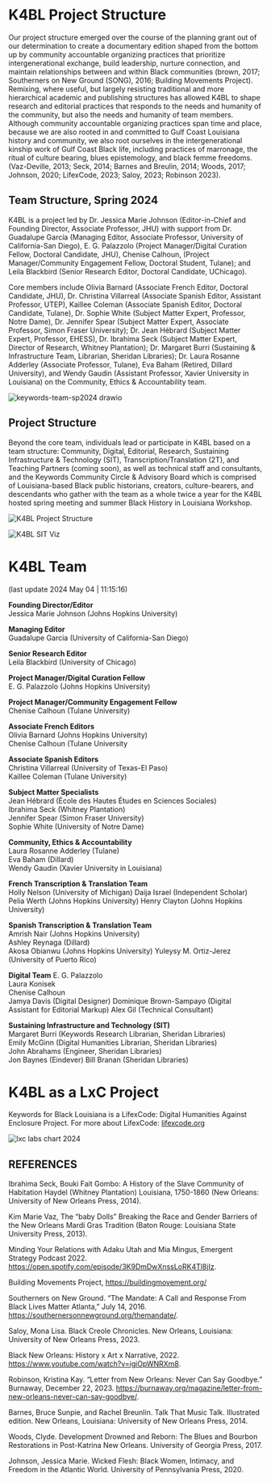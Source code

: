 # K4BL Project Structure

Our project structure emerged over the course of the planning grant out of our determination to create a documentary edition shaped from the bottom up by community accountable organizing practices that prioritize intergenerational exchange, build leadership, nurture connection, and maintain relationships between and within Black communities (brown, 2017; Southerners on New Ground (SONG), 2016; Building Movements Project). Remixing, where useful, but largely resisting traditional and more hierarchical academic and publishing structures has allowed K4BL to shape research and editorial practices that responds to the needs and humanity of the community, but also the needs and humanity of team members. Although community accountable organizing practices span time and place, because we are also rooted in and committed to Gulf Coast Louisiana history and community, we also root ourselves in the intergenerational kinship work of Gulf Coast Black life, including practices of marronage, the ritual of culture bearing, blues epistemology, and black femme freedoms. (Vaz-Deville, 2013; Seck, 2014; Barnes and Breulin, 2014; Woods, 2017; Johnson, 2020; LifexCode, 2023; Saloy, 2023; Robinson 2023). 

## Team Structure, Spring 2024

K4BL is a project led by Dr. Jessica Marie Johnson (Editor-in-Chief and Founding Director, Associate Professor, JHU) with support from Dr. Guadalupe García (Managing Editor, Associate Professor, University of California-San Diego), E. G. Palazzolo (Project Manager/Digital Curation Fellow, Doctoral Candidate, JHU), Chenise Calhoun, (Project Manager/Community Engagement Fellow, Doctoral Student, Tulane); and Leila Blackbird (Senior Research Editor, Doctoral Candidate, UChicago).  

Core members include Olivia Barnard (Associate French Editor, Doctoral Candidate, JHU), Dr. Christina Villarreal (Associate Spanish Editor, Assistant Professor, UTEP), Kaillee Coleman (Associate Spanish Editor, Doctoral Candidate, Tulane), Dr. Sophie White (Subject Matter Expert, Professor, Notre Dame), Dr. Jennifer Spear (Subject Matter Expert, Associate Professor, Simon Fraser University); Dr. Jean Hébrard (Subject Matter Expert, Professor, EHESS), Dr. Ibrahima Seck (Subject Matter Expert, Director of Research, Whitney Plantation); Dr. Margaret Burri (Sustaining & Infrastructure Team, Librarian, Sheridan Libraries); Dr. Laura Rosanne Adderley (Associate Professor, Tulane), Eva Baham (Retired, Dillard University), and Wendy Gaudin (Assistant Professor, Xavier University in Louisiana) on the Community, Ethics & Accountability team. 

![keywords-team-sp2024 drawio](https://github.com/lxcprojects/k4bl/assets/22063334/84c29dc7-3ae5-41dd-8a93-9916e53f4ece)


## Project Structure

Beyond the core team, individuals lead or participate in K4BL based on a team structure: Community, Digital, Editorial, Research, Sustaining Infrastructure & Technology (SIT), Transcription/Translation (2T), and Teaching Partners (coming soon), as well as technical staff and consultants, and the Keywords Community Circle & Advisory Board which is comprised of Louisiana-based Black public historians, creators, culture-bearers, and descendants who gather with the team as a whole twice a year for the K4BL hosted spring meeting and summer Black History in Louisiana Workshop. 

![K4BL Project Structure](http://lxcprojects.org/k4bl/images/keywords%20project%20structure.png)  

![K4BL SIT Viz](https://github.com/lxcprojects/k4bl/assets/22063334/5b0b6dda-9a48-48ca-a677-12e7b511ce83)  


# K4BL Team 
(last update 2024 May 04 | 11:15:16)

**Founding Director/Editor**  
Jessica Marie Johnson (Johns Hopkins University)  

**Managing Editor**  
Guadalupe Garcia (University of California-San Diego)  

**Senior Research Editor**  
Leila Blackbird (University of Chicago)  

**Project Manager/Digital Curation Fellow**  
E. G. Palazzolo (Johns Hopkins University)  

**Project Manager/Community Engagement Fellow**  
Chenise Calhoun (Tulane University)  
  
**Associate French Editors**  
Olivia Barnard (Johns Hopkins University)  
Chenise Calhoun (Tulane University  

**Associate Spanish Editors**  
Christina Villarreal (University of Texas-El Paso)  
Kaillee Coleman (Tulane University)  

**Subject Matter Specialists**  
Jean Hébrard (École des Hautes Études en Sciences Sociales)  
Ibrahima Seck (Whitney Plantation)  
Jennifer Spear (Simon Fraser University)  
Sophie White (University of Notre Dame)  

**Community, Ethics & Accountability**  
Laura Rosanne Adderley (Tulane)  
Eva Baham (Dillard)  
Wendy Gaudin (Xavier University in Louisiana)  

**French Transcription & Translation Team**  
Holly Nelson (University of Michigan)
Daija Israel (Independent Scholar)
Pelia Werth (Johns Hopkins University)
Henry Clayton (Johns Hopkins University)

**Spanish Transcription & Translation Team**  
Amrish Nair (Johns Hopkins University)  
Ashley Reynaga (Dillard)  
Akosa Obianwu (Johns Hopkins University)
Yuleysy M. Ortiz-Jerez (University of Puerto Rico)

**Digital Team**
E. G. Palazzolo  
Laura Konisek  
Chenise Calhoun  
Jamya Davis (Digital Designer)
Dominique Brown-Sampayo (Digital Assistant for Editorial Markup)
Alex Gil  (Technical Consultant)

**Sustaining Infrastructure and Technology (SIT)**  
Margaret Burri (Keywords Research Librarian, Sheridan Libraries)    
Emily McGinn (Digital Humanities Librarian, Sheridan Libraries)  
John Abrahams (Engineer, Sheridan Libraries)  
Jon Baynes (Eindever) 
Bill Branan (Sheridan Libraries)  

# K4BL as a LxC Project

Keywords for Black Louisiana is a LifexCode: Digital Humanities Against Enclosure Project. For more about LifexCode: [lifexcode.org](lifexcode.org)  

![lxc labs chart 2024](https://github.com/lxcprojects/k4bl/assets/22063334/49ed31c7-557a-431d-90f6-32f96d472201)  

## REFERENCES

Ibrahima Seck, Bouki Fait Gombo: A History of the Slave Community of Habitation Haydel (Whitney Plantation) Louisiana, 1750-1860 (New Orleans: University of New Orleans Press, 2014).  

Kim Marie Vaz, The “baby Dolls” Breaking the Race and Gender Barriers of the New Orleans Mardi Gras Tradition (Baton Rouge: Louisiana State University Press, 2013).  

Minding Your Relations with Adaku Utah and Mia Mingus, Emergent Strategy Podcast 2022. https://open.spotify.com/episode/3K9DmDwXnssLoRK4Tl8jIz.  

Building Movements Project, https://buildingmovement.org/  

Southerners on New Ground. “The Mandate: A Call and Response From Black Lives Matter Atlanta,” July 14, 2016. https://southernersonnewground.org/themandate/.  

Saloy, Mona Lisa. Black Creole Chronicles. New Orleans, Louisiana: University of New Orleans Press, 2023.  

Black New Orleans: History x Art x Narrative, 2022. https://www.youtube.com/watch?v=igiOpWNRXm8.  

Robinson, Kristina Kay. “Letter from New Orleans: Never Can Say Goodbye.” Burnaway, December 22, 2023. https://burnaway.org/magazine/letter-from-new-orleans-never-can-say-goodbye/.  

Barnes, Bruce Sunpie, and Rachel Breunlin. Talk That Music Talk. Illustrated edition. New Orleans, Louisiana: University of New Orleans Press, 2014.  

Woods, Clyde. Development Drowned and Reborn: The Blues and Bourbon Restorations in Post-Katrina New Orleans. University of Georgia Press, 2017.  

Johnson, Jessica Marie. Wicked Flesh: Black Women, Intimacy, and Freedom in the Atlantic World. University of Pennsylvania Press, 2020.  




